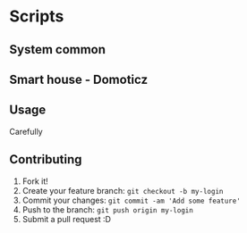 # Scripts

## System common

## Smart house - Domoticz

## Usage

Carefully

## Contributing

1. Fork it!
2. Create your feature branch: `git checkout -b my-login`
3. Commit your changes: `git commit -am 'Add some feature'`
4. Push to the branch: `git push origin my-login`
5. Submit a pull request :D

